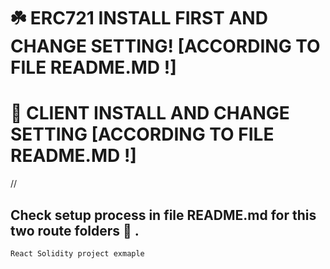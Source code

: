 # :shamrock: ERC721 INSTALL FIRST AND CHANGE SETTING! [ACCORDING TO FILE README.MD !]
# :grapes: CLIENT INSTALL AND CHANGE SETTING [ACCORDING TO FILE README.MD !]
//

## Check setup process in file README.md for this two route folders 👷 .
```
React Solidity project exmaple
```
